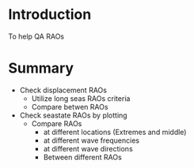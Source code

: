 # Introduction

To help QA RAOs

# Summary

- Check displacement RAOs
    - Utilize long seas RAOs criteria
    - Compare betwen RAOs 
- Check seastate RAOs by plotting
    - Compare RAOs 
        - at different locations (Extremes and middle)
        - at different wave frequencies
        - at different wave directions
        - Between different RAOs

